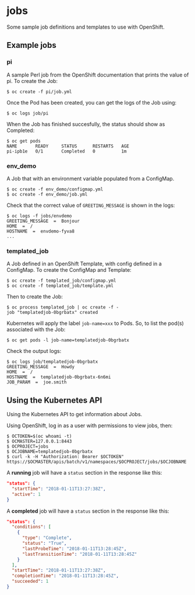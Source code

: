 # jobs

Some sample job definitions and templates to use with OpenShift.

## Example jobs

### pi

A sample Perl job from the OpenShift documentation that prints the value of pi. To create the Job:

    $ oc create -f pi/job.yml

Once the Pod has been created, you can get the logs of the Job using:

    $ oc logs job/pi

When the Job has finished succesfully, the status should show as Completed:

    $ oc get pods
    NAME       READY     STATUS      RESTARTS   AGE
    pi-ipb1e   0/1       Completed   0          1m

### env_demo

A Job that with an environment variable populated from a ConfigMap.

    $ oc create -f env_demo/configmap.yml
    $ oc create -f env_demo/job.yml

Check that the correct value of `GREETING_MESSAGE` is shown in the logs:

    $ oc logs -f jobs/envdemo
    GREETING_MESSAGE  =  Bonjour
    HOME  =  /
    HOSTNAME  =  envdemo-fyva8
    ...
    
### templated_job

A Job defined in an OpenShift Template, with config defined in a ConfigMap. To create the ConfigMap and Template:

    $ oc create -f templated_job/configmap.yml
    $ oc create -f templated_job/template.yml

Then to create the Job: 

    $ oc process templated_job | oc create -f -
    job "templatedjob-0bgrbatx" created
    
Kubernetes will apply the label `job-name=xxx` to Pods. So, to list the pod(s) associated with the Job:

    $ oc get pods -l job-name=templatedjob-0bgrbatx
    
Check the output logs:

    $ oc logs job/templatedjob-0bgrbatx
    GREETING_MESSAGE  =  Howdy
    HOME  =  /
    HOSTNAME  =  templatedjob-0bgrbatx-6n6mi
    JOB_PARAM  =  joe.smith

## Using the Kubernetes API

Using the Kubernetes API to get information about Jobs.

Using OpenShift, log in as a user with permissions to view jobs, then:

    $ OCTOKEN=$(oc whoami -t)
    $ OCMASTER=127.0.0.1:8443
    $ OCPROJECT=jobs
    $ OCJOBNAME=templatedjob-0bgrbatx
    $ curl -k -H "Authorization: Bearer $OCTOKEN" https://$OCMASTER/apis/batch/v1/namespaces/$OCPROJECT/jobs/$OCJOBNAME

A **running** job will have a `status` section in the response like this:

```json
"status": {
  "startTime": "2018-01-11T13:27:38Z",
  "active": 1
}
```

A **completed** job will have a `status` section in the response like this:

```json
"status": {
  "conditions": [
    {
      "type": "Complete",
      "status": "True",
      "lastProbeTime": "2018-01-11T13:28:45Z",
      "lastTransitionTime": "2018-01-11T13:28:45Z"
    }
  ],
  "startTime": "2018-01-11T13:27:38Z",
  "completionTime": "2018-01-11T13:28:45Z",
  "succeeded": 1
}
```
